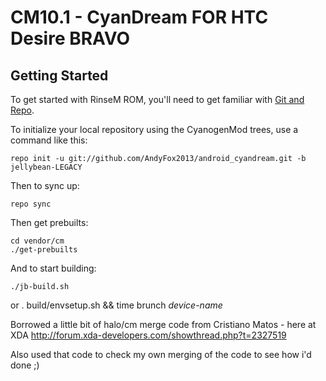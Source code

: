 CM10.1 - CyanDream FOR HTC Desire BRAVO
===========

Getting Started
---------------

To get started with RinseM ROM, you'll need to get
familiar with [Git and Repo](http://source.android.com/download/using-repo).

To initialize your local repository using the CyanogenMod trees, use a command like this:

    repo init -u git://github.com/AndyFox2013/android_cyandream.git -b jellybean-LEGACY

Then to sync up:

    repo sync
    
Then get prebuilts:

    cd vendor/cm
    ./get-prebuilts

And to start building:

    ./jb-build.sh 
or
	. build/envsetup.sh && time brunch *device-name*


Borrowed a little bit of halo/cm merge code from Cristiano Matos - here at XDA http://forum.xda-developers.com/showthread.php?t=2327519

Also used that code to check my own merging of the code to see how i'd done ;)
